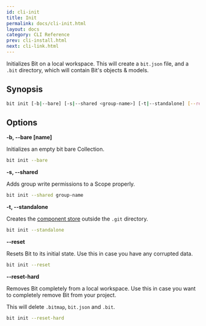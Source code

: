 ```yaml
---
id: cli-init
title: Init
permalink: docs/cli-init.html
layout: docs
category: CLI Reference
prev: cli-install.html
next: cli-link.html
---
```

Initializes Bit on a local workspace. This will create a `bit.json` file, and a `.bit` directory, which will contain Bit's objects & models.

## Synopsis

```bash
bit init [-b|--bare] [-s|--shared <group-name>] [-t|--standalone] [--reset] [--reser-hard]
```

## Options

**-b, --bare [name]**

Initializes an empty bit bare Collection.

```bash
bit init --bare
```

**-s, --shared <group-name>**

Adds group write permissions to a Scope properly.

```bash
bit init --shared group-name
```

**-t, --standalone**

Creates the [component store](/docs/initializing-bit.html#component-store) outside the `.git` directory.

```bash
bit init --standalone
```

**--reset**

Resets Bit to its initial state. Use this in case you have any corrupted data.

```bash
bit init --reset
```

**--reset-hard**

Removes Bit completely from a local workspace. Use this in case you want to completely remove Bit from your project.

This will delete `.bitmap`, `bit.json` and `.bit`.

```bash
bit init --reset-hard
```
